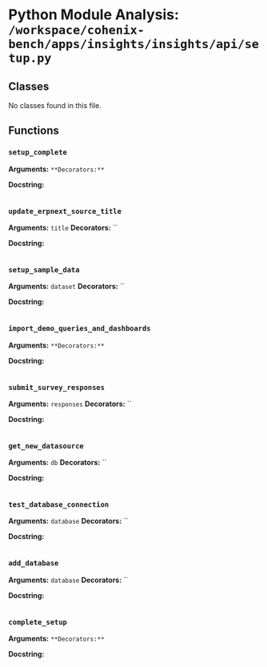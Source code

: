 # Python Module Analysis: `/workspace/cohenix-bench/apps/insights/insights/api/setup.py`

## Classes

No classes found in this file.


## Functions

### `setup_complete`
**Arguments:** ``
**Decorators:** ``

**Docstring:**
```

```
### `update_erpnext_source_title`
**Arguments:** `title`
**Decorators:** ``

**Docstring:**
```

```
### `setup_sample_data`
**Arguments:** `dataset`
**Decorators:** ``

**Docstring:**
```

```
### `import_demo_queries_and_dashboards`
**Arguments:** ``
**Decorators:** ``

**Docstring:**
```

```
### `submit_survey_responses`
**Arguments:** `responses`
**Decorators:** ``

**Docstring:**
```

```
### `get_new_datasource`
**Arguments:** `db`
**Decorators:** ``

**Docstring:**
```

```
### `test_database_connection`
**Arguments:** `database`
**Decorators:** ``

**Docstring:**
```

```
### `add_database`
**Arguments:** `database`
**Decorators:** ``

**Docstring:**
```

```
### `complete_setup`
**Arguments:** ``
**Decorators:** ``

**Docstring:**
```

```

